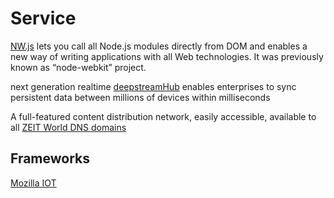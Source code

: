 # Service

[NW.js](https://nwjs.io/) lets you call all Node.js modules directly from DOM and enables a new way of writing applications with all Web technologies. It was previously known as “node-webkit” project.

next generation realtime
[deepstreamHub](https://deepstreamhub.com/) enables enterprises to sync persistent data
between millions of devices within milliseconds

A full-featured content distribution network, easily accessible, available to all [ZEIT World DNS domains](https://zeit.co)


## Frameworks

[Mozilla IOT](https://github.com/mozilla-iot)


